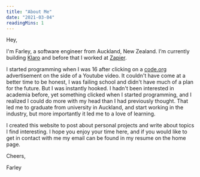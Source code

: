 ```yaml
---
title: "About Me"
date: "2021-03-04"
readingMins: 1
---
```


<p>Hey,</p>

<p>I'm Farley, a software engineer from Auckland, New Zealand. I’m currently building <a href="https://www.klaroapp.com">Klaro</a> and before that I worked at <a href="https://www.zapier.com">Zapier</a>.</p>

<p>
I started programming when I was 16 after clicking on a <a href="https://www.code.org">code.org</a> advertisement on the side of a Youtube video. It couldn't have come at a better time to be honest, I was failing school and didn't have much of a plan for the future. But I was instantly hooked. I hadn't been interested in academia before, yet something clicked when I started programming, and I realized I could do more with my head than I had previously thought. That led me to graduate from university in Auckland, and start working in the industry, but more importantly it led me to a love of learning.
</p>

<p>
I created this website to post about personal projects and write about topics I find interesting. I hope you enjoy your time here, and if you would like to get in contact with me my email can be found in my resume on the home page.
</p>

<p>Cheers,</p>
<p>Farley</p>
